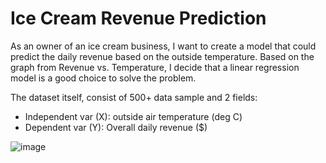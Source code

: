 # Ice Cream Revenue Prediction
As an owner of an ice cream business, I want to create a model that could predict the daily revenue based on the outside temperature. Based on the graph from Revenue vs. Temperature, I decide that a linear regression model is a good choice to solve the problem.

The dataset itself, consist of 500+ data sample and 2 fields:
 - Independent var (X): outside air temperature (deg C)
 - Dependent var (Y): Overall daily revenue ($)

![image](https://user-images.githubusercontent.com/37673834/174691362-925f9697-3184-4cf1-9aae-41c7b2be8626.png)
